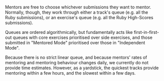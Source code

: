 Mentors are free to choose whichever submissions they want to mentor.
Normally, though, they work through either a track's queue (e.g. all the Ruby submissions), or an exercise's queue (e.g. all the Ruby High-Scores submissions).

Queues are ordered algorithmically, but fundamentally acts like first-in-first-out queues with core exercises prioritised over side exercises, and those submitted in "Mentored Mode" prioritised over those in "Independent Mode".

Because there is no strict linear queue, and because mentors' rates of mentoring and mentoring behaviour changes daily, we currently do not provide time estimates.
However, as a yardstick, the quickest tracks provide mentoring within a few hours, and the slowest within a few days.
